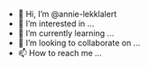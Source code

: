 - 👋 Hi, I’m @annie-lekklalert
- 👀 I’m interested in ...
- 🌱 I’m currently learning ...
- 💞️ I’m looking to collaborate on ...
- 📫 How to reach me ...

<!---
annie-lekklalert/annie-lekklalert is a ✨ special ✨ repository because its `README.md` (this file) appears on your GitHub profile.
You can click the Preview link to take a look at your changes.
--->
